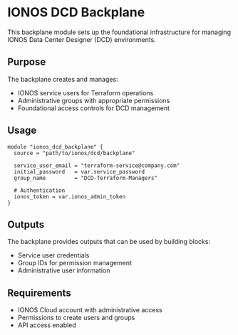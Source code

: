 # IONOS DCD Backplane

This backplane module sets up the foundational infrastructure for managing IONOS Data Center Designer (DCD) environments.

## Purpose

The backplane creates and manages:
- IONOS service users for Terraform operations
- Administrative groups with appropriate permissions
- Foundational access controls for DCD management

## Usage

```hcl
module "ionos_dcd_backplane" {
  source = "path/to/ionos/dcd/backplane"

  service_user_email = "terraform-service@company.com"
  initial_password   = var.service_password
  group_name         = "DCD-Terraform-Managers"
  
  # Authentication
  ionos_token = var.ionos_admin_token
}
```

## Outputs

The backplane provides outputs that can be used by building blocks:
- Service user credentials
- Group IDs for permission management
- Administrative user information

## Requirements

- IONOS Cloud account with administrative access
- Permissions to create users and groups
- API access enabled